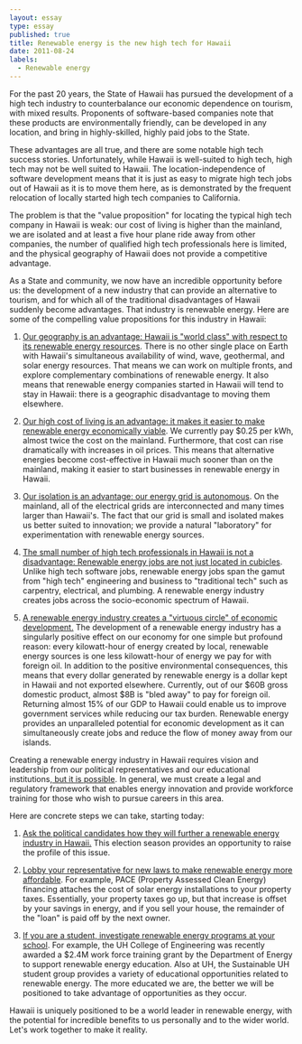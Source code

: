 ```yaml
---
layout: essay
type: essay
published: true
title: Renewable energy is the new high tech for Hawaii
date: 2011-08-24
labels:
  - Renewable energy
---
```


For the past 20 years, the State of Hawaii has pursued the development of a high tech industry to counterbalance our economic dependence on tourism, with mixed results.  Proponents of software-based companies note that these products are environmentally friendly, can be developed in any location, and bring in highly-skilled, highly paid jobs to the State.

These advantages are all true, and there are some notable high tech success stories.  Unfortunately, while Hawaii is well-suited to high tech, high tech may not be well suited to Hawaii.  The location-independence of software development means that it is just as easy to migrate high tech jobs out of Hawaii as it is to move them here, as is demonstrated by the frequent relocation of locally started high tech companies to California.

The problem is that the "value proposition" for locating the typical high tech company in Hawaii is weak: our cost of living is higher than the mainland, we are isolated and at least a five hour plane ride away from other companies, the number of qualified high tech professionals here is limited, and the physical geography of Hawaii does not provide a competitive advantage.

As a State and community, we now have an incredible opportunity before us:  the development of a new industry that can provide an alternative to tourism, and for which all of the traditional disadvantages of Hawaii suddenly become advantages.  That industry is renewable energy.  Here are some of the compelling value propositions for this industry in Hawaii:

1. <span style="text-decoration:underline;">Our geography is an advantage: Hawaii is "world class" with respect to its renewable energy resources</span>.  There is no other single place on Earth with Hawaii's simultaneous availability of wind, wave, geothermal, and solar energy resources. That means we can work on multiple fronts, and explore complementary combinations of renewable energy. It also means that renewable energy companies started in Hawaii will tend to stay in Hawaii: there is a geographic disadvantage to moving them elsewhere.

2. <span style="text-decoration:underline;">Our high cost of living is an advantage: it makes it easier to make renewable energy economically viable</span>.  We currently pay $0.25 per kWh, almost twice the cost on the mainland.  Furthermore, that cost can rise dramatically with increases in oil prices.  This means that alternative energies become cost-effective in Hawaii much sooner than on the mainland, making it easier to start businesses in renewable energy in Hawaii.

3. <span style="text-decoration:underline;">Our isolation is an advantage: our energy grid is autonomous</span>.  On the mainland, all of the electrical grids are interconnected and many times larger than Hawaii's.  The fact that our grid is small and isolated makes us better suited to innovation; we provide a natural "laboratory" for experimentation with renewable energy sources.

4. <span style="text-decoration:underline;">The small number of high tech professionals in Hawaii is not a disadvantage: Renewable energy jobs are not just located in cubicles</span>.  Unlike high tech software jobs, renewable energy jobs span the gamut from "high tech" engineering and business to "traditional tech" such as carpentry, electrical, and plumbing. A renewable energy industry creates jobs across the socio-economic spectrum of Hawaii.

5. <span style="text-decoration:underline;">A renewable energy industry creates a "virtuous circle" of economic development.</span>  The development of a renewable energy industry has a singularly positive effect on our economy for one simple but profound reason:  every kilowatt-hour of energy created by local, renewable energy sources is one less kilowatt-hour of energy we pay for with foreign oil.  In addition to the positive environmental consequences, this means that every dollar generated by renewable energy is a dollar kept in Hawaii and not exported elsewhere.  Currently, out of our $60B gross domestic product, almost $8B is "bled away" to pay for foreign oil. Returning almost 15% of our GDP to Hawaii could enable us to improve government services while reducing our tax burden.   Renewable energy provides an unparalleled potential for economic development as it can simultaneously create jobs and reduce the flow of money away from our islands.

Creating a renewable energy industry in Hawaii requires vision and leadership from our political representatives and our educational institutions,<span style="text-decoration:underline;"> but it is possible</span>.   In general, we must create a legal and regulatory framework that enables energy innovation and provide workforce training for those who wish to pursue careers in this area.

Here are concrete steps we can take, starting today:

1. <span style="text-decoration:underline;">Ask the political candidates how they will further a renewable energy industry in Hawaii.</span>  This election season provides an opportunity to raise the profile of this issue.

2. <span style="text-decoration:underline;">Lobby your representative for new laws to make renewable energy more affordable</span>.  For example, PACE (Property Assessed Clean Energy) financing attaches the cost of solar energy installations to your property taxes. Essentially, your property taxes go up, but that increase is offset by your savings in energy, and if you sell your house, the remainder of the "loan" is paid off by the next owner.

3. <span style="text-decoration:underline;">If you are a student, investigate renewable energy programs at your school</span>. For example, the UH College of Engineering was recently awarded a $2.4M work force training grant by the Department of Energy to support renewable energy education.  Also at UH, the Sustainable UH student group provides a variety of educational opportunities related to renewable energy.  The more educated we are, the better we will be positioned to take advantage of opportunities as they occur.

Hawaii is uniquely positioned to be a world leader in renewable energy, with the potential for incredible benefits to us personally and to the wider world.  Let's work together to make it reality.
